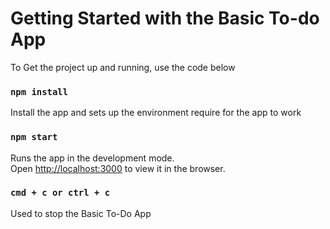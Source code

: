 # Getting Started with the Basic To-do App

To Get the project up and running, use the code below

### `npm install`

Install the app and sets up the environment require for the app to work

### `npm start`

Runs the app in the development mode.\
Open [http://localhost:3000](http://localhost:3000) to view it in the browser.

### `cmd + c or ctrl + c`

Used to stop the Basic To-Do App
